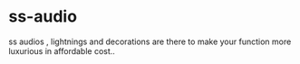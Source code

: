 # ss-audio
ss audios , lightnings and decorations are there to make your function more luxurious in affordable cost..

